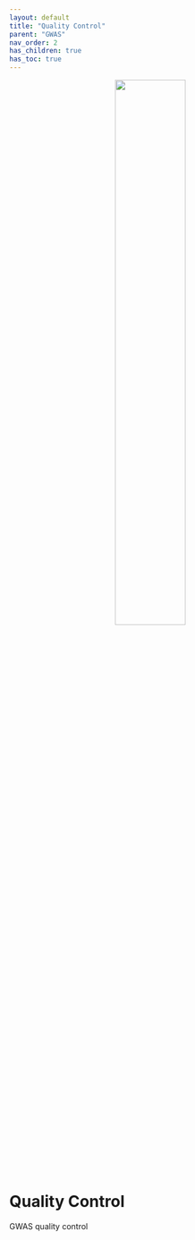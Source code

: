 ```yaml
---
layout: default
title: "Quality Control"
parent: "GWAS"
nav_order: 2
has_children: true
has_toc: true
---
```


<p align="center"><img src="../../assets/img/genemap-gwas-2.svg" height="50%" width="50%"></p>




# Quality Control

GWAS quality control